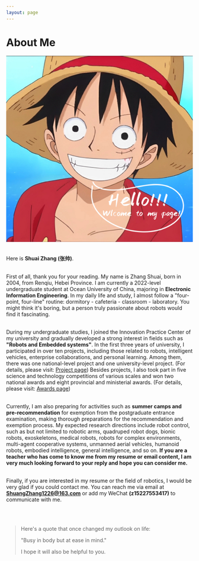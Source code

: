 ```yaml
---
layout: page
---
```


# About Me


<img src="/images/Hello.jpg"  alt="/images/Hello" class="floatpic" with="1000">

<br>Here is **Shuai Zhang (张帅)**.

<br>First of all, thank you for your reading. My name is Zhang Shuai, born in 2004, from Renqiu, Hebei Province. I am currently a 2022-level undergraduate student at Ocean University of China, majoring in **Electronic Information Engineering**. In my daily life and study, I almost follow a "four-point, four-line" routine: dormitory - cafeteria - classroom - laboratory. You might think it's boring, but a person truly passionate about robots would find it fascinating. 

<br>During my undergraduate studies, I joined the Innovation Practice Center of my university and gradually developed a strong interest in fields such as **"Robots and Embedded systems"**. In the first three years of university, I participated in over ten projects, including those related to robots, intelligent vehicles, enterprise collaborations, and personal learning. Among them, there was one national-level project and one university-level project. (For details, please visit: [Project page](https://fengwuyunshang.github.io/projects/)) Besides projects, I also took part in five science and technology competitions of various scales and won two national awards and eight provincial and ministerial awards. (For details, please visit: [Awards page](https://fengwuyunshang.github.io/awards/)) 

<br>Currently, I am also preparing for activities such as **summer camps and pre-recommendation** for exemption from the postgraduate entrance examination, making thorough preparations for the recommendation and exemption process. My expected research directions include robot control, such as but not limited to robotic arms, quadruped robot dogs, bionic robots, exoskeletons, medical robots, robots for complex environments, multi-agent cooperative systems, unmanned aerial vehicles, humanoid robots, embodied intelligence, general intelligence, and so on. **If you are a teacher who has come to know me from my resume or email content, I am very much looking forward to your reply and hope you can consider me.**

<br>Finally, if you are interested in my resume or the field of robotics, I would be very glad if you could contact me. You can reach me via email at **ShuangZhang1226@163.com** or add my WeChat **(z15227553417)** to communicate with me. 

<br>
<br>

>Here's a quote that once changed my outlook on life: 
>
>"Busy in body but at ease in mind." 
>
>I hope it will also be helpful to you.
